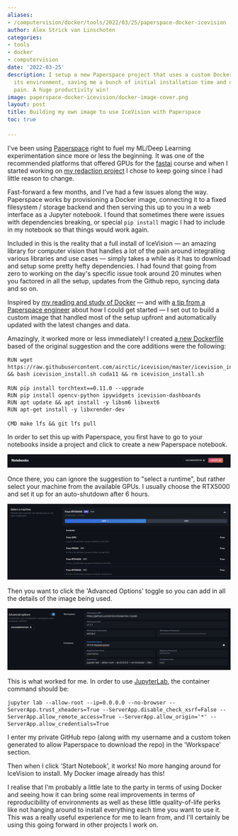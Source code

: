 ```yaml
---
aliases:
- /computervision/docker/tools/2022/03/25/paperspace-docker-icevision
author: Alex Strick van Linschoten
categories:
- tools
- docker
- computervision
date: '2022-03-25'
description: I setup a new Paperspace project that uses a custom Docker image to provision
  its environment, saving me a bunch of initial installation time and dependency bug
  pain. A huge productivity win!
image: paperspace-docker-icevision/docker-image-cover.png
layout: post
title: Building my own image to use IceVision with Paperspace
toc: true

---
```


I've been using [Paperspace](https://www.paperspace.com/) right to fuel my ML/Deep Learning experimentation since more or less the beginning. It was one of the recommended platforms that offered GPUs for the [fastai](https://www.fast.ai/) course and when I started working on [my redaction project](https://mlops.systems/categories/#redactionmodel) I chose to keep going since I had little reason to change.

Fast-forward a few months, and I've had a few issues along the way. Paperspace works by provisioning a Docker image, connecting it to a fixed filesystem / storage backend and then serving this up to you in a web interface as a Jupyter notebook. I found that sometimes there were issues with dependencies breaking, or special `pip install` magic I had to include in my notebook so that things would work again.

Included in this is the reality that a full install of IceVision — an amazing library for computer vision that handles a lot of the pain around integrating various libraries and use cases — simply takes a while as it has to download and setup some pretty hefty dependencies. I had found that going from zero to working on the day's specific issue took around 20 minutes when you factored in all the setup, updates from the Github repo, syncing data and so on.

Inspired by [my reading and study of Docker](https://mlops.systems/tools/dockerinamonthoflunches/books-i-read/2022/03/21/docker-in-a-month.html) — and with [a tip from a Paperspace engineer](https://github.com/joshua-paperspace/python-runtime/blob/main/Dockerfile) about how I could get started — I set out to build a custom image that handled most of the setup upfront and automatically updated with the latest changes and data.

Amazingly, it worked more or less immediately! I created [a new Dockerfile](https://gist.github.com/strickvl/956f233ab53b3b56d463aebb95d7104c) based of the original suggestion and the core additions were the following:

```
RUN wget https://raw.githubusercontent.com/airctic/icevision/master/icevision_install.sh && bash icevision_install.sh cuda11 && rm icevision_install.sh

RUN pip install torchtext==0.11.0 --upgrade
RUN pip install opencv-python ipywidgets icevision-dashboards
RUN apt update && apt install -y libsm6 libxext6
RUN apt-get install -y libxrender-dev

CMD make lfs && git lfs pull
```

In order to set this up with Paperspace, you first have to go to your notebooks inside a project and click to create a new Paperspace notebook. 

![](paperspace-docker-icevision/paperspace1.png "Creating a Paperspace notebook")

Once there, you can ignore the suggestion to "select a runtime", but rather select your machine from the available GPUs. I usually choose the RTX5000 and set it up for an auto-shutdown after 6 hours. 

![](paperspace-docker-icevision/paperspace2.png "Selecting a GPU within Paperspace")

Then you want to click the 'Advanced Options' toggle so you can add in all the details of the image being used.

![](paperspace-docker-icevision/paperspace3.png "Setting up the custom image in Paperspace")

This is what worked for me. In order to use [JupyterLab](https://jupyter.org/), the container command should be:

```
jupyter lab --allow-root --ip=0.0.0.0 --no-browser --ServerApp.trust_xheaders=True --ServerApp.disable_check_xsrf=False --ServerApp.allow_remote_access=True --ServerApp.allow_origin='*' --ServerApp.allow_credentials=True
```

I enter my private GitHub repo (along with my username and a custom token generated to allow Paperspace to download the repo) in the 'Workspace' section.

Then when I click 'Start Notebook', it works! No more hanging around for IceVision to install. My Docker image already has this!

I realise that I'm probably a little late to the party in terms of using Docker and seeing how it can bring some real improvements in terms of reproducibility of environments as well as these little quality-of-life perks like not hanging around to install everything each time you want to use it. This was a really useful experience for me to learn from, and I'll certainly be using this going forward in other projects I work on.
